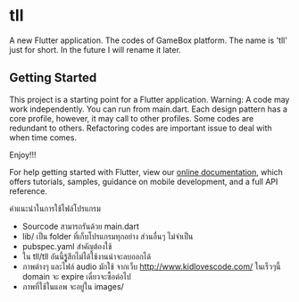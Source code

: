 # tll

A new Flutter application. The codes of GameBox platform. The name is 'tll' just for short. In the future I will rename it later. 


## Getting Started

This project is a starting point for a Flutter application.
Warning: A code may work independently. 
You can run from main.dart. 
Each design pattern has a core profile, however, it may call to other profiles. 
Some codes are redundant to others. Refactoring codes are important issue to deal with when time comes. 

Enjoy!!!

For help getting started with Flutter, view our 
[online documentation](https://flutter.io/docs), which offers tutorials, 
samples, guidance on mobile development, and a full API reference.

คำแนะนำในการใช้ไฟล์โปรแกรม
- Sourcode สามารถรันด้วย main.dart 
- lib/ เป็น folder ที่เก็บโปรแกรมทุกอย่าง ส่วนอื่นๆ ไม่จำเป็น 
- pubspec.yaml สำคัญต้องใช้ 
- ใน tll/tll  อันนี้รูู้สึกไม่ได้ใช้งานน่าจะลบออกได้ 
- ภาพต่างๆ และไฟล์ audio  มักใช้ จากเว็บ  http://www.kidlovescode.com/  ในเร็วๆนี้ domain จะ expire เดี๋ยวจะซื้อต่อไป
- ภาพที่ใช้ในแอพ จะอยู่ใน images/ 
